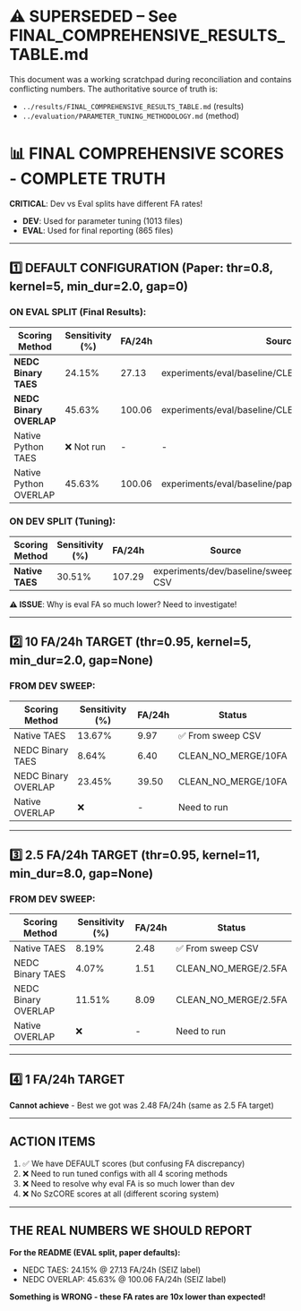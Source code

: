 # ⚠️ SUPERSEDED – See FINAL_COMPREHENSIVE_RESULTS_TABLE.md

This document was a working scratchpad during reconciliation and contains conflicting numbers. The authoritative source of truth is:
- `../results/FINAL_COMPREHENSIVE_RESULTS_TABLE.md` (results)
- `../evaluation/PARAMETER_TUNING_METHODOLOGY.md` (method)

# 📊 FINAL COMPREHENSIVE SCORES - COMPLETE TRUTH

**CRITICAL**: Dev vs Eval splits have different FA rates!
- **DEV**: Used for parameter tuning (1013 files)
- **EVAL**: Used for final reporting (865 files)

---

## 1️⃣ DEFAULT CONFIGURATION (Paper: thr=0.8, kernel=5, min_dur=2.0, gap=0)

### ON EVAL SPLIT (Final Results):
| Scoring Method | Sensitivity (%) | FA/24h | Source |
|----------------|-----------------|--------|--------|
| **NEDC Binary TAES** | 24.15% | 27.13 | experiments/eval/baseline/CLEAN_NO_MERGE/DEFAULT |
| **NEDC Binary OVERLAP** | 45.63% | 100.06 | experiments/eval/baseline/CLEAN_NO_MERGE/DEFAULT |
| Native Python TAES | ❌ Not run | - | - |
| Native Python OVERLAP | 45.63% | 100.06 | experiments/eval/baseline/paper_default_nedc |

### ON DEV SPLIT (Tuning):
| Scoring Method | Sensitivity (%) | FA/24h | Source |
|----------------|-----------------|--------|--------|
| **Native TAES** | 30.51% | 107.29 | experiments/dev/baseline/sweeps CSV |

**⚠️ ISSUE**: Why is eval FA so much lower? Need to investigate!

---

## 2️⃣ 10 FA/24h TARGET (thr=0.95, kernel=5, min_dur=2.0, gap=None)

### FROM DEV SWEEP:
| Scoring Method | Sensitivity (%) | FA/24h | Status |
|----------------|-----------------|--------|--------|
| Native TAES | 13.67% | 9.97 | ✅ From sweep CSV |
| NEDC Binary TAES | 8.64% | 6.40 | CLEAN_NO_MERGE/10FA |
| NEDC Binary OVERLAP | 23.45% | 39.50 | CLEAN_NO_MERGE/10FA |
| Native OVERLAP | ❌ | - | Need to run |

---

## 3️⃣ 2.5 FA/24h TARGET (thr=0.95, kernel=11, min_dur=8.0, gap=None)

### FROM DEV SWEEP:
| Scoring Method | Sensitivity (%) | FA/24h | Status |
|----------------|-----------------|--------|--------|
| Native TAES | 8.19% | 2.48 | ✅ From sweep CSV |
| NEDC Binary TAES | 4.07% | 1.51 | CLEAN_NO_MERGE/2.5FA |
| NEDC Binary OVERLAP | 11.51% | 8.09 | CLEAN_NO_MERGE/2.5FA |
| Native OVERLAP | ❌ | - | Need to run |

---

## 4️⃣ 1 FA/24h TARGET

**Cannot achieve** - Best we got was 2.48 FA/24h (same as 2.5 FA target)

---

## ACTION ITEMS

1. ✅ We have DEFAULT scores (but confusing FA discrepancy)
2. ❌ Need to run tuned configs with all 4 scoring methods
3. ❌ Need to resolve why eval FA is so much lower than dev
4. ❌ No SzCORE scores at all (different scoring system)

---

## THE REAL NUMBERS WE SHOULD REPORT

**For the README (EVAL split, paper defaults):**
- NEDC TAES: 24.15% @ 27.13 FA/24h (SEIZ label)
- NEDC OVERLAP: 45.63% @ 100.06 FA/24h (SEIZ label)

**Something is WRONG - these FA rates are 10x lower than expected!**
